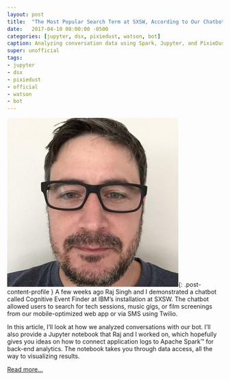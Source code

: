 ```yaml
---
layout: post
title:  "The Most Popular Search Term at SXSW, According to Our Chatbot"
date:   2017-04-10 08:00:00 -0500
categories: [jupyter, dsx, pixiedust, watson, bot]
caption: Analyzing conversation data using Spark, Jupyter, and PixieDust.
super: unofficial
tags:
- jupyter
- dsx
- pixiedust
- official
- watson
- bot
---
```


![Super Official](/img/profile1.jpg){: .post-content-profile } A few weeks ago Raj Singh and I demonstrated a chatbot called Cognitive Event Finder at IBM’s installation at SXSW. The chatbot allowed users to search for tech sessions, music gigs, or film screenings from our mobile-optimized web app or via SMS using Twilio.

In this article, I’ll look at how we analyzed conversations with our bot. I’ll also provide a Jupyter notebook that Raj and I worked on, which hopefully gives you ideas on how to connect application logs to Apache Spark™ for back-end analytics. The notebook takes you through data access, all the way to visualizing results.

[Read more...](https://medium.com/ibm-watson-data-lab/the-most-popular-search-term-at-sxsw-according-to-our-chatbot-9f4a47a33406)
